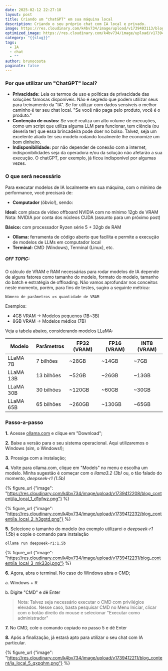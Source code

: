 ```yaml
---
date: 2025-02-12 22:27:18
layout: post
title: Criando um "chatGPT" em sua máquina local
description: Criando o seu próprio chat com IA local e privado.
image: https://res.cloudinary.com/k4bv734/image/upload/v1739403113/blog/chat_ia_local_qqunhf.png
optimized_image: https://res.cloudinary.com/k4bv734/image/upload/v1739403113/blog/chat_ia_local_optimized_mixial.png
category: "{{slug}}"
tags:
  - IA
  - chat
  - ""
author: brunocosta
paginate: false
---
```

### Por que utilizar um "ChatGPT" local?

* **Privacidade:** Leia os termos de uso e políticas de privacidade das soluções famosas disponíveis. Não é segredo que podem utilizar seus para treinamento da "IA". Se for utilizar com dados sensíveis o melhor caminho é ter seu chat local.
  "Se você não paga pelo produto, você é o produto."
* **Contenção de custos:** Se você realiza um alto volume de execuções, como um script que utiliza alguma LLM para funcionar, tem ciência (ou deveria ter) que essa brincadeira pode doer no bolso. Talvez, seja um excelente aliado ter seu modelo rodando localmente lhe economize um bom dinheiro.
* **Indisponibilidade:** por não depender de conexão com a internet, indisponibilidades seja da operadora e/ou da solução não afetarão a sua execução. O chatGPT, por exemplo, já ficou indisponível por algumas vezes.

### O que será necessário

Para executar modelos de IA localmente em sua máquina, com o mínimo de performance, você precisará de:

* **Computador** (óbvio!), sendo:

**Ideal:** com placa de vídeo offboard NVIDIA com no mínimo 12gb de VRAM
Nota: NVIDIA por conta dos núcleos CUDA (assunto para um próximo post)

**Básico:** com processador Ryzen série 5 + 32gb de RAM

* **Ollama:** ferramenta de código aberto que facilita e permite a execução de modelos de LLMs em computador local
* **Terminal:** CMD (Windows), Terminal (Linux), etc.

##### OFF TOPIC: #####
O cálculo de VRAM e RAM necessárias para rodar modelos de IA depende de alguns fatores como tamanho do modelo, formato do modelo, tamanho do batch e estratégia de offloading. Não vamos aprofundar nos conceitos neste momento, porém, para fins de testes, sugiro a seguinte métrica:


```Número de parâmetros =< quantidade de VRAM```


Exemplos:
* 4GB VRAM → Modelos pequenos (1B~3B)
* 8GB VRAM → Modelos médios (7B)

Veja a tabela abaixo, considerando modelos LLaMA:

| Modelo     | Parâmetros  | FP32 (VRAM) | FP16 (VRAM) | INT8 (VRAM) |
|-----------|------------|-------------|-------------|-------------|
| LLaMA 7B  | 7 bilhões  | ~28GB       | ~14GB       | ~7GB        |
| LLaMA 13B | 13 bilhões | ~52GB       | ~26GB       | ~13GB       |
| LLaMA 30B | 30 bilhões | ~120GB      | ~60GB       | ~30GB       |
| LLaMA 65B | 65 bilhões | ~260GB      | ~130GB      | ~65GB       |



### Passo-a-passo

**1.** Acesse [ollama.com](https://ollama.com/) e clique em "Download";

**2.** Baixe a versão para o seu sistema operacional. Aqui utilizaremos o Windows (sim, o Windows!);

**3.** Prossiga com a instalação;

**4.** Volte para ollama.com, clique em "Models" no menu e escolha um modelo. Minha sugestão é começar com o *llama3.2 (3b)* ou, o tão falado do momento, *deepseek-r1 (1.5b)*

{% figure_url {"image": "https://res.cloudinary.com/k4bv734/image/upload/v1739412208/blog_content/ia_local_1_d1pfwz.png"} %}

{% figure_url {"image": "https://res.cloudinary.com/k4bv734/image/upload/v1739412232/blog_content/ia_local_2_h3gotd.png"} %}

**5.** Selecione o tamanho do modelo (no exemplo utilizarei o *deepseek-r1 1.5b*)  e copie o comando para instalação

```
ollama run deepseek-r1:1.5b
```
{% figure_url {"image": "https://res.cloudinary.com/k4bv734/image/upload/v1739412231/blog_content/ia_local_3_mk33oj.png"} %}

**6.** Agora, abra o terminal. No caso do Windows abra o CMD;

a. Windows + R

b. Digite "CMD" e dê Enter

>Nota: Talvez seja necessário executar o CMD com privilégios elevados. Nesse caso, basta pesquisar CMD no Menu Iniciar, clicar com o botão direito do mouse e selecionar "Executar como administrador"

**7.** No CMD, cole o comando copiado no passo 5 e dê Enter

**8.** Após a finalização, já estará apto para utilizar o seu chat com IA particular.

{% figure_url {"image": "https://res.cloudinary.com/k4bv734/image/upload/v1739412211/blog_content/ia_local_5_qxpqhm.png"} %}